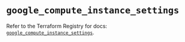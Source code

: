 # `google_compute_instance_settings`

Refer to the Terraform Registry for docs: [`google_compute_instance_settings`](https://registry.terraform.io/providers/hashicorp/google/5.28.0/docs/resources/compute_instance_settings).
